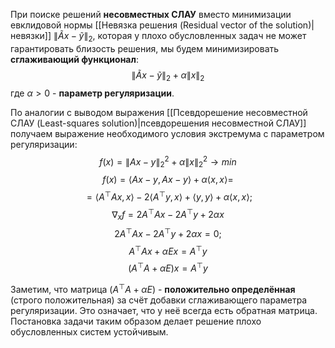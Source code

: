 При поиске решений **несовместных СЛАУ** вместо минимизации евклидовой нормы [[Невязка решения (Residual vector of the solution)|невязки]] $\lVert\tilde{A}x-\tilde{y}\rVert_2$, которая у плохо обусловленных задач не может гарантировать близость решения, мы будем минимизировать **сглаживающий функционал**:$$\lVert\tilde{A}x-\tilde{y}\rVert_2+\alpha\lVert x\rVert_2$$где $\alpha>0$ - **параметр регуляризации**.

По аналогии с выводом выражения [[Псевдорешение несовместной СЛАУ (Least-squares solution)|псевдорешения несовместной СЛАУ]] получаем выражение необходимого условия экстремума с параметром регуляризации:$$f(x)=\lVert Ax-y\rVert_2^2+\alpha\lVert x\rVert_2^2\rightarrow min$$
$$f(x)=\langle Ax-y,Ax-y\rangle+\alpha\langle x,x\rangle=$$$$=\langle A^\top Ax,x\rangle-2\langle A^\top y,x\rangle+\langle y,y\rangle+\alpha\langle x,x\rangle;$$$$\nabla_x f=2A^\top Ax-2A^\top y+2\alpha x$$$$2A^\top Ax-2A^\top y+2\alpha x=0;$$$$A^\top Ax+\alpha Ex=A^\top y$$$$(A^\top A+\alpha E)x=A^\top y$$

Заметим, что матрица $(A^\top A+\alpha E)$ - **положительно определённая** (строго положительная) за счёт добавки сглаживающего параметра регуляризации. Это означает, что у неё всегда есть обратная матрица. Постановка задачи таким образом делает решение плохо обусловленных систем устойчивым.